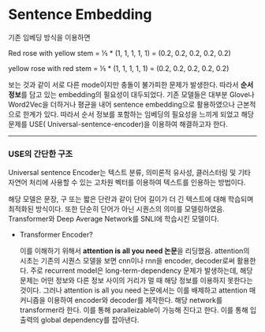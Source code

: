 # Sentence Embedding

기존 임베딩 방식을 이용하면 

Red rose with yellow stem = ⅕ * (1, 1, 1, 1, 1) = (0.2, 0.2, 0.2, 0.2, 0.2)

yellow rose with red stem = ⅕ * (1, 1, 1, 1, 1) = (0.2, 0.2, 0.2, 0.2, 0.2)

보는 것과 같이 서로 다른 mode이지만 충돌이 불가피한 문제가 발생한다.  따라서 **순서 정보**를 담고 있는 embedding의 필요성이 대두되었다. 기존 모델들은 대부분 Glove나 Word2Vec을 더하거나 평균을 내어 sentence embedding으로 활용하였으나 근본적으로 한계가 있다. 따라서 순서 정보를 포함하는 임베딩의 필요성을 느끼게 되었고 해당 문제를 USE( Universal-sentence-encoder)을 이용하여 해결하고자 한다.

----------

### USE의 간단한 구조 

Universal sentence Encoder는 텍스트 분류, 의미론적 유사성, 클러스터링 및 기타 자연어 처리에 사용할 수 있는 고차원 벡터를 이용하여 텍스트를 인용하는 방법이다. 

해당 모델은 문장, 구 또는 짧은 단란과 같이 단어 길이가 더 긴 텍스트에 대해 학습되며 최적화된 방식이다. 또한 단순히 단어가 아닌 시퀀스의 의미를 모델링하였음. Transformer와 Deep Average Network를 SNLI에 학습시킨 모델이다.

* Transformer Encoder?

  이를 이해하기 위해서 **attention is all you need 논문**을 리딩했음.  attention의 시초는 기존의 시퀀스 모델을 보면 cnn이나 rnn을 encoder, decoder로써 활용한다. 주로 recurrent model은 long-term-dependency 문제가 발생하는데, 해당 문제는 어떤 정보와 다른 정보 사이의 거리가 멀 때 해당 정보를 이용하지 못한다는 것이다. 그러나 attention is all you need 논문에서는 이를 배제하고 attention 매커니즘을 이용하여 encoder와 decoder를 제작한다. 해당 network를 transformer라 한다. 이를 통해 paralleizable이 가능해 진다고 한다. 이를 통해 입출력의 global dependency를 잡아낸다. 

